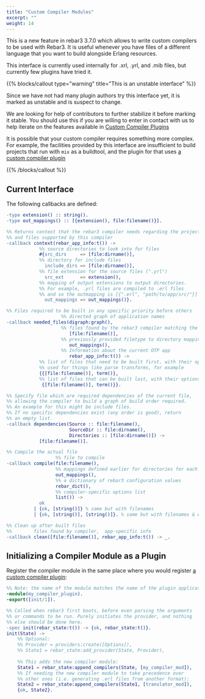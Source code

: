 ```yaml
---
title: "Custom Compiler Modules"
excerpt: ""
weight: 14
---
```


This is a new feature in rebar3 3.7.0 which allows to write custom compilers to be used with Rebar3. It is useful whenever you have files of a different language that you want to build alongside Erlang resources.

This interface is currently used internally for .xrl, .yrl, and .mib files, but currently few plugins have tried it.

{{% blocks/callout type="warning" title="This is an unstable interface" %}}

Since we have not had many plugin authors try this interface yet, it is marked as unstable and is suspect to change.

We are looking for help of contributors to further stabilize it before marking it stable. You should use this if you are willing to enter in contact with us to help iterate on the features available in [Custom Compiler Plugins](doc:custom-compiler-plugins) 

It is possible that your custom compiler requires something more complex. For example, the facilities provided by this interface are insufficient to build projects that run with `mix` as a buildtool, and the plugin for that uses [a custom compiler plugin](doc:custom-compiler-plugins) 

{{% /blocks/callout %}}

## Current Interface

The following callbacks are defined:

```erlang
-type extension() :: string().
-type out_mappings() :: [{extension(), file:filename()}].

%% Returns context that the rebar3 compiler needs regarding the project
%% and files supported by this compiler
-callback context(rebar_app_info:t()) ->
            %% source directories to look into for files
            #{src_dirs     => [file:dirname()],
            %% directory for include files
              include_dirs => [file:dirname()],
            %% file extension for the source files (".yrl")
              src_ext      => extension(),
            %% mapping of output extensions to output directories.
            %% For example, .yrl files are compiled to .erl files
            %% and so the outmapping is [{".erl", "path/to/app/src/"}]
              out_mappings => out_mappings()}.

%% Files required to be built in any specific priority before others
                    %% directed graph of application names
-callback needed_files(digraph:graph(),
                    %% files found by the rebar3 compiler matching the context
                       [file:filename()],
                    %% previously provided filetype to directory mappings
                       out_mappings(),
                    %% Information about the current OTP app
                       rebar_app_info:t()) ->
            %% list of files that need to be built first, with their options.
            %% used for things like parse transforms, for example
            {{[file:filename()], term()},
            %% list of files that can be built last, with their options
             {[file:filename()], term()}}.

%% Specify file which are required dependencies of the current file,
%% allowing the compiler to build a graph of build order required.
%% An example for this might be include files.
%% If no specific dependencies exist (any order is good), return
%% an empty list.
-callback dependencies(Source :: file:filename(),
                       SourceDir :: file:dirname(), 
                       Directories :: [file:dirname()]) ->
            [file:filename()].

%% Compile the actual file
                  %% file to compile
-callback compile(file:filename(),
                  %% mappings defined earlier for directories for each file type
                  out_mappings(),
                  %% a dictionary of rebar3 configuration values
                  rebar_dict(),
                  %% compiler-specific options list
                  list()) ->
            ok
          | {ok, [string()]} % same but with filenames
          | {ok, [string()], [string()]}. % same but with filenames & warnings

%% Clean up after built files
%%        files found by compiler,  app-specific info
-callback clean([file:filename()], rebar_app_info:t()) -> _.
```

## Initializing a Compiler Module as a Plugin

Register the compiler module in the same place where you would register [a custom compiler plugin](doc:custom-compiler-plugins):

```erlang
%% Note: the name of the module matches the name of the plugin application
-module(my_compiler_plugin).
-export([init/1]).

%% Called when rebar3 first boots, before even parsing the arguments
%% or commands to be run. Purely initiates the provider, and nothing
%% else should be done here.
-spec init(rebar_state:t()) -> {ok, rebar_state:t()}.
init(State) ->
    %% Optional:
    %% Provider = providers:create([Options]),
    %% State1 = rebar_state:add_provider(State, Provider),
  
    %% This adds the new compiler module:
    State1 = rebar_state:append_compilers(State, [my_compiler_mod]),
    %% If needing the new compiler module to take precedence over
    %% other ones (i.e. generating .erl files from another format):
    State2 = rebar_state:append_compilers(State1, [translator_mod]),
    {ok, State2}.
```
